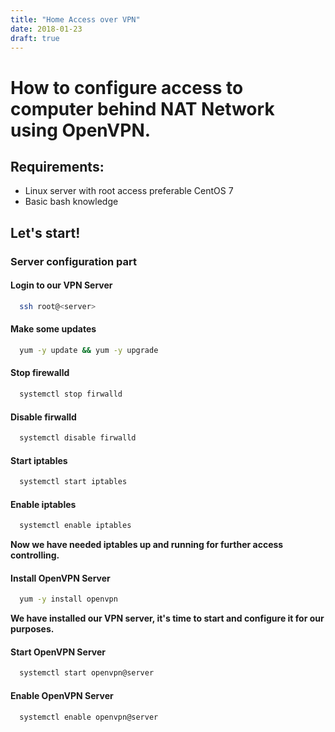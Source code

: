 ```yaml
---
title: "Home Access over VPN"
date: 2018-01-23
draft: true
---
```



# How to configure access to computer behind NAT Network using OpenVPN.

## Requirements:
* Linux server with root access preferable CentOS 7
* Basic bash knowledge

## Let's start!

### Server configuration part

#### Login to our VPN Server

```bash
  ssh root@<server>
```

#### Make some updates

```bash
  yum -y update && yum -y upgrade
```

#### Stop firewalld 

```bash
  systemctl stop firwalld
```

#### Disable firwalld

```bash
  systemctl disable firwalld
```

#### Start iptables

```bash
  systemctl start iptables
```

#### Enable iptables

```bash
  systemctl enable iptables
```


**Now we have needed iptables up and running for further access controlling.**


#### Install OpenVPN Server

```bash
  yum -y install openvpn
```


**We have installed our VPN server, it's time to start and configure it for our purposes.**



#### Start OpenVPN Server

```bash
  systemctl start openvpn@server
```

#### Enable OpenVPN Server

```bash
  systemctl enable openvpn@server
```

